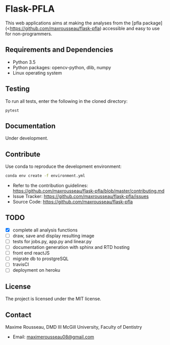 Flask-PFLA
==========

This web applications aims at making the analyses from the [pfla
package](<https://github.com/maxrousseau/flask-pfla) accessible and easy to use
for non-programmers.

Requirements and Dependencies
-----------------------------

-   Python 3.5
-   Python packages: opencv-python, dlib, numpy 
-   Linux operating system

Testing
-------

To run all tests, enter the following in the cloned directory:

```shell
pytest 
```

Documentation
-------------
Under development.

Contribute
----------

Use conda to reproduce the development environment:
```sh
conda env create -f environment.yml
```

-   Refer to the contribution guidelines: <https://github.com/maxrousseau/flask-pfla/blob/master/contributing.md> 
-   Issue Tracker: <https://github.com/maxrousseau/flask-pfla/issues>
-   Source Code: <https://github.com/maxrousseau/flask-pfla>

TODO
----
- [x] complete all analysis functions
- [ ] draw, save and display resulting image
- [ ] tests for jobs.py, app.py and linear.py
- [ ] documentation generation with sphinx and RTD hosting
- [ ] front end reactJS
- [ ] migrate db to prostgreSQL
- [ ] travisCI 
- [ ] deployment on heroku

License
-------
The project is licensed under the MIT license.

Contact
-------
Maxime Rousseau, DMD III McGill University, Faculty of Dentistry
- Email: <maximerousseau08@gmail.com>

